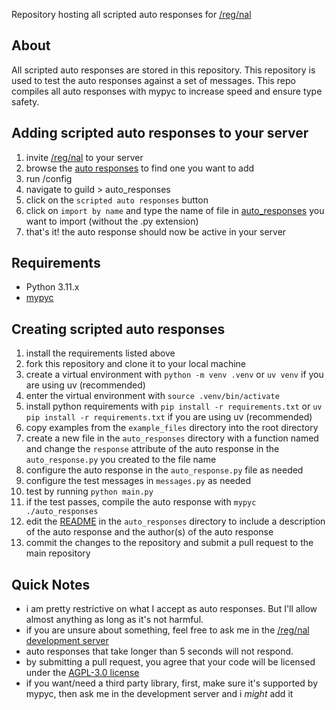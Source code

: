 Repository hosting all scripted auto responses for [/reg/nal](https://github.com/tyrantlink/regnal)

## About
All scripted auto responses are stored in this repository. This repository is used to test the auto responses against a set of messages.
This repo compiles all auto responses with mypyc to increase speed and ensure type safety.

## Adding scripted auto responses to your server
1. invite [/reg/nal](https://discord.com/oauth2/authorize?client_id=839398546217893898&permissions=309506436225&scope=bot%20applications.commands) to your server
2. browse the [auto responses](auto_responses/README.md) to find one you want to add
3. run /config
4. navigate to guild > auto_responses
5. click on the `scripted auto responses` button
6. click on `import by name` and type the name of file in [auto_responses](auto_responses) you want to import (without the .py extension)
7. that's it! the auto response should now be active in your server

## Requirements
- Python 3.11.x
- [mypyc](https://mypyc.readthedocs.io/en/latest/getting_started.html)

## Creating scripted auto responses
1. install the requirements listed above
2. fork this repository and clone it to your local machine
3. create a virtual environment with `python -m venv .venv` or `uv venv` if you are using uv (recommended)
4. enter the virtual environment with `source .venv/bin/activate`
5. install python requirements with `pip install -r requirements.txt` or `uv pip install -r requirements.txt` if you are using uv (recommended)
6. copy examples from the `example_files` directory into the root directory
7. create a new file in the `auto_responses` directory with a function named and change the `response` attribute of the auto response in the `auto_response.py` you created to the file name
8. configure the auto response in the `auto_response.py` file as needed
9. configure the test messages in `messages.py` as needed
10. test by running `python main.py`
11. if the test passes, compile the auto response with `mypyc ./auto_responses`
12. edit the [README](auto_responses/README.md) in the `auto_responses` directory to include a description of the auto response and the author(s) of the auto response
13. commit the changes to the repository and submit a pull request to the main repository

## Quick Notes
- i am pretty restrictive on what I accept as auto responses. But I'll allow almost anything as long as it's not harmful.
- if you are unsure about something, feel free to ask me in the [/reg/nal development server](https://discord.gg/4mteVXBDW7)
- auto responses that take longer than 5 seconds will not respond.
- by submitting a pull request, you agree that your code will be licensed under the [AGPL-3.0 license](LICENSE)
- if you want/need a third party library, first, make sure it's supported by mypyc, then ask me in the development server and i *might* add it
